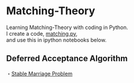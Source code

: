 Matching-Theory
======
Learning Matching-Theory with coding in Python.  
I create a code, [matching.py](https://github.com/yoshimasaogawa/Matching-Theory/blob/master/matching.py),  
and use this in ipython notebooks below.

Deferred Acceptance Algorithm
------
・[Stable Marriage Problem](http://nbviewer.ipython.org/github/yoshimasaogawa/Matching-Theory/blob/master/marriage.ipynb)  
